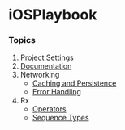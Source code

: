 # iOSPlaybook

### Topics
1. [Project Settings](https://github.com/fuzz-productions/iOSPlaybook/blob/master/ProjectSetup.md)
2. [Documentation](https://github.com/fuzz-productions/iOSPlaybook/blob/master/documentation.md)
3. Networking
      * [Caching and Persistence](https://github.com/fuzz-productions/iOSPlaybook/blob/master/caching_and_persistence.md)
      * [Error Handling](https://github.com/fuzz-productions/iOSPlaybook/blob/master/error_handling.md)
4. Rx
     * [Operators](https://github.com/fuzz-productions/iOSPlaybook/blob/master/rx_operators.md)
     * [Sequence Types](https://github.com/fuzz-productions/iOSPlaybook/blob/master/rx_sequence_types.md)
